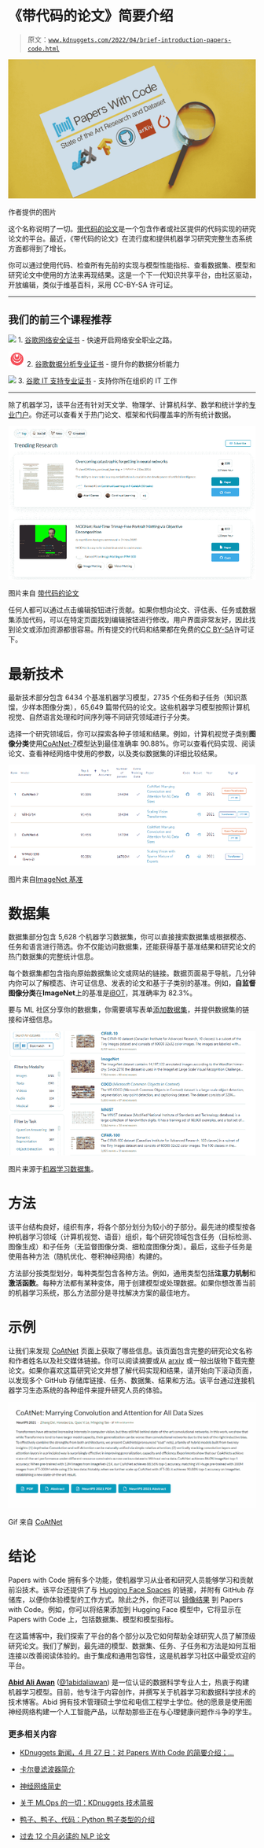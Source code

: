 # 《带代码的论文》简要介绍

> 原文：[`www.kdnuggets.com/2022/04/brief-introduction-papers-code.html`](https://www.kdnuggets.com/2022/04/brief-introduction-papers-code.html)

![简要介绍《带代码的论文》](img/4e57e169b0ca69ae28701892e1390d35.png)

作者提供的图片

这个名称说明了一切。[带代码的论文](https://paperswithcode.com/)是一个包含作者或社区提供的代码实现的研究论文的平台。最近，《带代码的论文》在流行度和提供机器学习研究完整生态系统方面都得到了增长。

你可以通过使用代码、检查所有先前的实现与模型性能指标、查看数据集、模型和研究论文中使用的方法来再现结果。这是一个下一代知识共享平台，由社区驱动，开放编辑，类似于维基百科，采用 CC-BY-SA 许可证。

* * *

## 我们的前三个课程推荐

![](img/0244c01ba9267c002ef39d4907e0b8fb.png) 1\. [谷歌网络安全证书](https://www.kdnuggets.com/google-cybersecurity) - 快速开启网络安全职业之路。

![](img/e225c49c3c91745821c8c0368bf04711.png) 2\. [谷歌数据分析专业证书](https://www.kdnuggets.com/google-data-analytics) - 提升你的数据分析能力

![](img/0244c01ba9267c002ef39d4907e0b8fb.png) 3\. [谷歌 IT 支持专业证书](https://www.kdnuggets.com/google-itsupport) - 支持你所在组织的 IT 工作

* * *

除了机器学习，该平台还有针对天文学、物理学、计算机科学、数学和统计学的[专业门户](https://portal.paperswithcode.com/)。你还可以查看关于热门论文、框架和代码覆盖率的所有统计数据。

![带代码的论文](img/d864940d66e4e70a911e5b5e3415c67d.png)

图片来自 [带代码的论文](https://paperswithcode.com/)

任何人都可以通过点击编辑按钮进行贡献。如果你想向论文、评估表、任务或数据集添加代码，可以在特定页面找到编辑按钮进行修改。用户界面非常友好，因此找到论文或添加资源都很容易。所有提交的代码和结果都在免费的[CC BY-SA](https://creativecommons.org/licenses/by-sa/4.0/)许可证下。

# 最新技术

最新技术部分包含 6434 个基准机器学习模型，2735 个任务和子任务（知识蒸馏，少样本图像分类），65,649 篇带代码的论文。这些机器学习模型按照计算机视觉、自然语言处理和时间序列等不同研究领域进行子分类。

选择一个研究领域后，你可以探索各种子领域和结果。例如，计算机视觉子类别**图像分类**使用[CoAtNet-7](https://paperswithcode.com/paper/coatnet-marrying-convolution-and-attention)模型达到最佳准确率 90.88%。你可以查看代码实现、阅读论文、查看神经网络中使用的参数，以及类似数据集的详细比较结果。

![ImageNet 基准](img/712c3cba6e1ffcc616d305743ada52be.png)

图片来自[ImageNet 基准](https://paperswithcode.com/sota/image-classification-on-imagenet)

# 数据集

数据集部分包含 5,628 个机器学习数据集，你可以直接搜索数据集或根据模态、任务和语言进行筛选。你不仅能访问数据集，还能获得基于基准结果和研究论文的热门数据集的完整统计信息。

每个数据集都包含指向原始数据集论文或网站的链接。数据页面易于导航，几分钟内你可以了解模态、许可证信息、发表的论文和基于子类别的基准。例如，**自监督图像分类**在**ImageNet**上的基准是[iBOT](https://paperswithcode.com/paper/ibot-image-bert-pre-training-with-online)，其准确率为 82.3%。

要与 ML 社区分享你的数据集，你需要填写表单[添加数据集](https://paperswithcode.com/contribute/dataset/new)，并提供数据集的链接和详细信息。

![机器学习数据集](img/41144080c92e0c0b2666d92c562d72a1.png)

图片来源于[机器学习数据集](https://paperswithcode.com/datasets)。

# 方法

该平台结构良好，组织有序，将各个部分划分为较小的子部分。最先进的模型按各种机器学习领域（计算机视觉、语音）组织，每个研究领域包含任务（目标检测、图像生成）和子任务（无监督图像分类、细粒度图像分类）。最后，这些子任务是使用各种方法（随机优化、卷积神经网络）构建的。

方法部分按类型划分，每种类型包含各种方法。例如，通用类型包括**注意力机制**和**激活函数**。每种方法都有某种变体，用于创建模型或处理数据。如果你想改善当前的机器学习系统，那么方法部分是寻找解决方案的最佳地方。

# 示例

让我们来发现 [CoAtNet](https://paperswithcode.com/paper/coatnet-marrying-convolution-and-attention) 页面上获取了哪些信息。该页面包含完整的研究论文名称和作者姓名以及社交媒体链接。你可以阅读摘要或从 [arxiv](https://arxiv.org/) 或一般出版物下载完整论文。如果你喜欢这篇研究论文并想了解代码实现和结果，请开始向下滚动页面，以发现多个 GitHub 存储库链接、任务、数据集、结果和方法。该平台通过连接机器学习生态系统的各种组件来提升研究人员的体验。

![示例页面](img/206f302a1e03b1ece4a0c27ded348244.png)

Gif 来自 [CoAtNet](https://paperswithcode.com/paper/coatnet-marrying-convolution-and-attention)

# 结论

Papers with Code 拥有多个功能，使机器学习从业者和研究人员能够学习和贡献前沿技术。该平台还提供了与 [Hugging Face Spaces](https://huggingface.co/spaces) 的链接，并附有 GitHub 存储库，以便你体验模型的工作方式。除此之外，你还可以 [镜像结果](https://github.com/paperswithcode/paperswithcode-client) 到 Papers with Code。例如，你可以将结果添加到 Hugging Face 模型中，它将显示在 Papers with Code 上，包括数据集、模型和模型指标。

在这篇博客中，我们探索了平台的各个部分以及它如何帮助全球研究人员了解顶级研究论文。我们了解到，最先进的模型、数据集、任务、子任务和方法是如何互相连接以改善阅读体验的。由于集成和通用包容性，这是机器学习社区中最受欢迎的平台。

**[Abid Ali Awan](https://www.polywork.com/kingabzpro)** ([@1abidaliawan](https://twitter.com/1abidaliawan)) 是一位认证的数据科学专业人士，热衷于构建机器学习模型。目前，他专注于内容创作，并撰写关于机器学习和数据科学技术的技术博客。Abid 拥有技术管理硕士学位和电信工程学士学位。他的愿景是使用图神经网络构建一个人工智能产品，以帮助那些正在与心理健康问题作斗争的学生。

### 更多相关内容

+   [KDnuggets 新闻，4 月 27 日：对 Papers With Code 的简要介绍；…](https://www.kdnuggets.com/2022/n17.html)

+   [卡尔曼滤波器简介](https://www.kdnuggets.com/2022/12/brief-introduction-kalman-filters.html)

+   [神经网络简史](https://www.kdnuggets.com/a-brief-history-of-the-neural-networks)

+   [关于 MLOps 的一切：KDnuggets 技术简报](https://www.kdnuggets.com/tech-brief-everything-you-need-to-know-about-mlops)

+   [鸭子、鸭子、代码：Python 鸭子类型的介绍](https://www.kdnuggets.com/duck-duck-code-an-introduction-to-pythons-duck-typing)

+   [过去 12 个月必读的 NLP 论文](https://www.kdnuggets.com/2023/03/must-read-nlp-papers-last-12-months.html)
